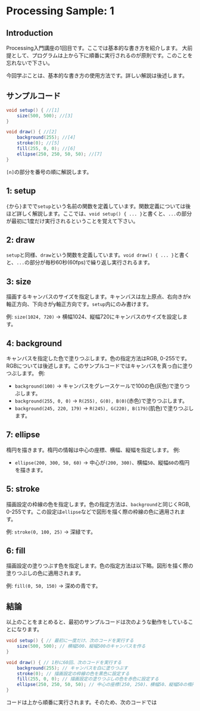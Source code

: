 # Processing Sample: 1

## Introduction

Processing入門講座の1回目です。ここでは基本的な書き方を紹介します。
大前提として、プログラムは上から下に順番に実行されるのが原則です。このことを忘れないで下さい。

今回学ぶことは、基本的な書き方の使用方法です。詳しい解説は後述します。

## サンプルコード

```Java
void setup() { //[1]
    size(500, 500); //[3]
}

void draw() { //[2]
    background(255); //[4]
    stroke(0); //[5]
    fill(255, 0, 0); //[6]
    ellipse(250, 250, 50, 50); //[7]
}
```

`[n]`の部分を番号の順に解説します。

## 1: setup

`{`から`}`までで`setup`という名前の関数を定義しています。関数定義については後ほど詳しく解説します。ここでは、`void setup() { ... }`と書くと、`...`の部分が最初に1度だけ実行されるということを覚えて下さい。

## 2: draw

`setup`と同様、`draw`という関数を定義しています。`void draw() { ... }`と書くと、`...`の部分が毎秒60秒(60fps)で繰り返し実行されるます。

## 3: size

描画するキャンバスのサイズを指定します。キャンバスは左上原点、右向きがx軸正方向、下向きがy軸正方向です。`setup`内にのみ書けます。

例: `size(1024, 720)` -> 横幅1024、縦幅720にキャンバスのサイズを設定します。

## 4: background

キャンバスを指定した色で塗りつぶします。色の指定方法はRGB, 0-255です。RGBについては後述します。このサンプルコードではキャンバスを真っ白に塗りつぶします。
例:

* `background(100)` -> キャンバスをグレースケールで100の色(灰色)で塗りつぶします。
* `background(255, 0, 0)` -> `R(255), G(0), B(0)`(赤色)で塗りつぶします。
* `background(245, 220, 179)` -> `R(245), G(220), B(179)`(肌色)で塗りつぶします。

## 7: ellipse

楕円を描きます。楕円の情報は中心の座標、横幅、縦幅を指定します。
例:

* `ellipse(200, 300, 50, 60)` -> 中心が`(200, 300)`、横幅`50`、縦幅`60`の楕円を描きます。

## 5: stroke

描画設定の枠線の色を指定します。色の指定方法は、`background`と同じくRGB, 0-255です。この設定は`ellipse`などで図形を描く際の枠線の色に適用されます。

例: `stroke(0, 100, 25)` -> 深緑です。

## 6: fill

描画設定の塗りつぶす色を指定します。色の指定方法は以下略。図形を描く際の塗りつぶしの色に適用されます。

例: `fill(0, 50, 150)` -> 深めの青です。

## 結論

以上のことをまとめると、最初のサンプルコードは次のような動作をしていることになります。

```Java
void setup() { // 最初に一度だけ、次のコードを実行する
    size(500, 500); // 横幅500、縦幅500のキャンバスを作る
}

void draw() { // 1秒に60回、次のコードを実行する
    background(255); // キャンバスを白に塗りつぶす
    stroke(0); // 描画設定の枠線の色を黒色に設定する
    fill(255, 0, 0); // 描画設定の塗りつぶしの色を赤色に設定する
    ellipse(250, 250, 50, 50); // 中心の座標(250, 250)、横幅50、縦幅50の楕円を描く
}
```

コードは上から順番に実行されます。そのため、次のコードでは
